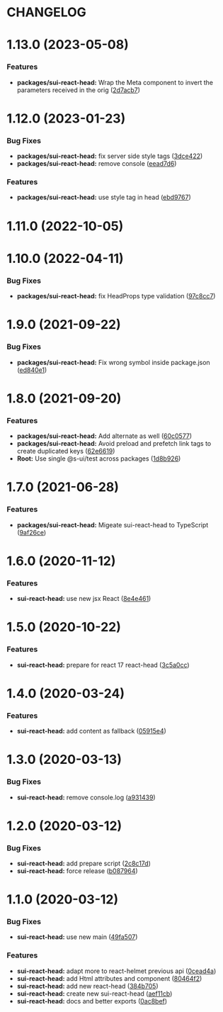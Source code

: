 # CHANGELOG

# 1.13.0 (2023-05-08)


### Features

* **packages/sui-react-head:** Wrap the Meta component to invert the parameters received in the orig ([2d7acb7](https://github.com/SUI-Components/sui/commit/2d7acb77816c27482f98ddb92aa7e6ba7a824363))



# 1.12.0 (2023-01-23)


### Bug Fixes

* **packages/sui-react-head:** fix server side style tags ([3dce422](https://github.com/SUI-Components/sui/commit/3dce422c441c52efb07f26a22aea8ab060075c8f))
* **packages/sui-react-head:** remove console ([eead7d6](https://github.com/SUI-Components/sui/commit/eead7d653865ddbcdf1d9e6b104158db04d6ef2b))


### Features

* **packages/sui-react-head:** use style tag in head ([ebd9767](https://github.com/SUI-Components/sui/commit/ebd97670fc571d2b28524acb2f9d0b617f000121))



# 1.11.0 (2022-10-05)



# 1.10.0 (2022-04-11)


### Bug Fixes

* **packages/sui-react-head:** fix HeadProps type validation ([97c8cc7](https://github.com/SUI-Components/sui/commit/97c8cc725aced9975cabb16a9110a376e6145450))



# 1.9.0 (2021-09-22)


### Bug Fixes

* **packages/sui-react-head:** Fix wrong symbol inside package.json ([ed840e1](https://github.com/SUI-Components/sui/commit/ed840e156dd4d92996031056326d8372a06f91aa))



# 1.8.0 (2021-09-20)


### Features

* **packages/sui-react-head:** Add alternate as well ([60c0577](https://github.com/SUI-Components/sui/commit/60c05779ad65cd1b238c607e5a18636a191bd3bc))
* **packages/sui-react-head:** Avoid preload and prefetch link tags to create duplicated keys ([62e6619](https://github.com/SUI-Components/sui/commit/62e66199f5030bccce7b0c5aa991538e7e4f88bc))
* **Root:** Use single @s-ui/test across packages ([1d8b926](https://github.com/SUI-Components/sui/commit/1d8b926e727cab44d599767ee13076bc451663bc))



# 1.7.0 (2021-06-28)


### Features

* **packages/sui-react-head:** Migeate sui-react-head to TypeScript ([9af26ce](https://github.com/SUI-Components/sui/commit/9af26ce59880cdf96e6b359101ebb9025fc84cc3))



# 1.6.0 (2020-11-12)


### Features

* **sui-react-head:** use new jsx React ([8e4e461](https://github.com/SUI-Components/sui/commit/8e4e4611e35806a5081c33a6aafb63a848d961ca))



# 1.5.0 (2020-10-22)


### Features

* **sui-react-head:** prepare for react 17 react-head ([3c5a0cc](https://github.com/SUI-Components/sui/commit/3c5a0ccda307c497cbfb3fa4c9b3a93392441a7d))



# 1.4.0 (2020-03-24)


### Features

* **sui-react-head:** add content as fallback ([05915e4](https://github.com/SUI-Components/sui/commit/05915e4fb28f5cdaec4c0d1c438425821feba9b4))



# 1.3.0 (2020-03-13)


### Bug Fixes

* **sui-react-head:** remove console.log ([a931439](https://github.com/SUI-Components/sui/commit/a931439001c8471fec05567ee20ee3bb98e504e1))



# 1.2.0 (2020-03-12)


### Bug Fixes

* **sui-react-head:** add prepare script ([2c8c17d](https://github.com/SUI-Components/sui/commit/2c8c17d7eda66e8e043c520f0affd11dd2b935d7))
* **sui-react-head:** force release ([b087964](https://github.com/SUI-Components/sui/commit/b08796486a8c845c2cd1c821749a16d7698581d6))



# 1.1.0 (2020-03-12)


### Bug Fixes

* **sui-react-head:** use new main ([49fa507](https://github.com/SUI-Components/sui/commit/49fa507569f5c1b9b5d42f13e09a5cc10945d9be))


### Features

* **sui-react-head:** adapt more to react-helmet previous api ([0cead4a](https://github.com/SUI-Components/sui/commit/0cead4ac1f7e78b0333fe669fb5783debe82c15a))
* **sui-react-head:** add Html attributes and component ([80464f2](https://github.com/SUI-Components/sui/commit/80464f2ebbf7e131524068f1e6ea9fd4a65bcc1c))
* **sui-react-head:** add new react-head ([384b705](https://github.com/SUI-Components/sui/commit/384b705639f61f43a344973f1574b65abe8c1f4c))
* **sui-react-head:** create new sui-react-head ([aef11cb](https://github.com/SUI-Components/sui/commit/aef11cb29ffce59d3d0c71def943d5a0a6ef485b))
* **sui-react-head:** docs and better exports ([0ac8bef](https://github.com/SUI-Components/sui/commit/0ac8befbd36bb585c2b650a47652453b26c712b5))



